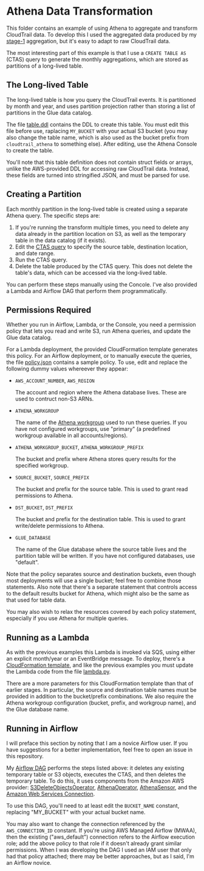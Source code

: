 # Athena Data Transformation

This folder contains an example of using Athena to aggregate and transform CloudTrail data.
To develop this I used the aggregated data produced by my [stage-1](../stage-1) aggregation,
but it's easy to adapt to raw CloudTrail data.

The most interesting part of this example is that I use a `CREATE TABLE AS` (CTAS) query to
generate the monthly aggregations, which are stored as partitions of a long-lived table.


## The Long-lived Table

The long-lived table is how you query the CloudTrail events. It is partitioned by month
and year, and uses partition projection rather than storing a list of partitions in the
Glue data catalog.

The file [table.ddl](table.ddl) contains the DDL to create this table. You must edit
this file before use, raplacing `MY_BUCKET` with your actual S3 bucket (you may also
change the table name, which is also used as the bucket prefix from `cloudtrail_athena`
to something else). After editing, use the Athena Console to create the table.

You'll note that this table definition does not contain struct fields or arrays, unlike
the AWS-provided DDL for accessing raw CloudTrail data. Instead, these fields are turned
into stringified JSON, and must be parsed for use.


## Creating a Partition

Each monthly partition in the long-lived table is created using a separate Athena query.
The specific steps are:

1. If you're running the transform multiple times, you need to delete any data already
   in the partition location on S3, as well as the temporary table in the data catalog
   (if it exists).
2. Edit the [CTAS query](ctas.ddl) to specify the source table, destination location, and
   date range.
3. Run the CTAS query.
4. Delete the table produced by the CTAS query. This does not delete the table's data,
   which can be accessed via the long-lived table.

You can perform these steps manually using the Concole. I've also provided a Lambda and
Airflow DAG that perform them programmatically.


## Permissions Required

Whether you run in Airflow, Lambda, or the Console, you need a permission policy that lets
you read and write S3, run Athena queries, and update the Glue data catalog.

For a Lambda deployment, the provided CloudFormation template generates this policy. For an
Airflow deployment, or to manually execute the queries, the file [policy.json](policy.json)
contains a sample policy. To use, edit and replace the following dummy values whereever they
appear:

* `AWS_ACCOUNT_NUMBER`, `AWS_REGION`

  The account and region where the Athena database lives. These are used to contruct non-S3
  ARNs.

* `ATHENA_WORKGROUP`

  The name of the [Athena workgroup](https://docs.aws.amazon.com/athena/latest/ug/workgroups.html)
  used to run these queries. If you have not configured workgroups, use "primary" (a predefined
  workgroup available in all accounts/regions).

* `ATHENA_WORKGROUP_BUCKET`, `ATHENA_WORKGROUP_PREFIX`

  The bucket and prefix where Athena stores query results for the specified workgroup.

* `SOURCE_BUCKET`, `SOURCE_PREFIX`

  The bucket and prefix for the source table. This is used to grant read permissions to Athena.

* `DST_BUCKET`, `DST_PREFIX`

  The bucket and prefix for the destination table. This is used to grant write/delete permissions
  to Athena.

* `GLUE_DATABASE`

  The name of the Glue database where the source table lives and the partition table will be
  written. If you have not configured databases, use "default".

Note that the policy separates source and destination buckets, even though most deployments
will use a single bucket; feel free to combine those statements. Also note that there's a
separate statement that controls access to the default results bucket for Athena, which
might also be the same as that used for table data.

You may also wish to relax the resources covered by each policy statement, especially if
you use Athena for multiple queries.


## Running as a Lambda

As with the previous examples this Lambda is invoked via SQS, using either an explicit
month/year or an EventBridge message. To deploy, there's a [CloudFormation template](cloudformation.yml),
and like the previous examples you must update the Lambda code from the file [lambda.py](lambda.py).

There are a more parameters for this CloudFormation template than that of earlier stages.
In particular, the source and destination table names must be provided in addition to the
bucket/prefix combinations. We also require the Athena workgroup configuration (bucket,
prefix, and workgroup name), and the Glue database name.


## Running in Airflow

I will preface this section by noting that I am a novice Airflow user. If you have suggestions
for a better implementation, feel free to open an issue in this repository.

My [Airflow DAG](airflow_dag.py) performs the steps listed above: it deletes any existing
temporary table or S3 objects, executes the CTAS, and then deletes the temporary table.
To do this, it uses components from the Amazon AWS provider:
[S3DeleteObjectsOperator](https://airflow.apache.org/docs/apache-airflow-providers-amazon/stable/operators/s3/s3.html#delete-amazon-s3-objects),
[AthenaOperator](https://airflow.apache.org/docs/apache-airflow-providers-amazon/stable/operators/athena/athena_boto.html#run-a-query-in-amazon-athena),
[AthenaSensor](https://airflow.apache.org/docs/apache-airflow-providers-amazon/stable/operators/athena/athena_boto.html#wait-on-amazon-athena-query-results),
and the [Amazon Web Services Connection](https://airflow.apache.org/docs/apache-airflow-providers-amazon/stable/connections/aws.html).

To use this DAG, you'll need to at least edit the `BUCKET_NAME` constant, replacing "MY_BUCKET"
with your actual bucket name.

You may also want to change the connection referenced by the `AWS_CONNECTION_ID` constant. If
you're using AWS Managed Airflow (MWAA), then the existing ("aws_default") connection refers
to the Airflow execution role; add the above policy to that role if it doesn't already grant
similar permissions. When I was developing the DAG I used an IAM user that only had that
policy attached; there may be better approaches, but as I said, I'm an Airflow novice.
